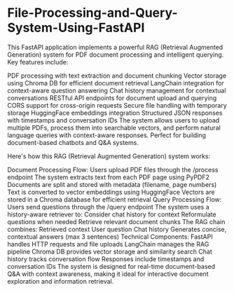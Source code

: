 # File-Processing-and-Query-System-Using-FastAPI

This FastAPI application implements a powerful RAG (Retrieval Augmented Generation) system for PDF document processing and intelligent querying. Key features include:

PDF processing with text extraction and document chunking
Vector storage using Chroma DB for efficient document retrieval
LangChain integration for context-aware question answering
Chat history management for contextual conversations
RESTful API endpoints for document upload and querying
CORS support for cross-origin requests
Secure file handling with temporary storage
HuggingFace embeddings integration
Structured JSON responses with timestamps and conversation IDs
The system allows users to upload multiple PDFs, process them into searchable vectors, and perform natural language queries with context-aware responses. Perfect for building document-based chatbots and Q&A systems.

Here's how this RAG (Retrieval Augmented Generation) system works:

Document Processing Flow:
Users upload PDF files through the /process endpoint
The system extracts text from each PDF page using PyPDF2
Documents are split and stored with metadata (filename, page numbers)
Text is converted to vector embeddings using HuggingFace
Vectors are stored in a Chroma database for efficient retrieval
Query Processing Flow:
Users send questions through the /query endpoint
The system uses a history-aware retriever to:
Consider chat history for context
Reformulate questions when needed
Retrieve relevant document chunks
The RAG chain combines:
Retrieved context
User question
Chat history
Generates concise, contextual answers (max 3 sentences)
Technical Components:
FastAPI handles HTTP requests and file uploads
LangChain manages the RAG pipeline
Chroma DB provides vector storage and similarity search
Chat history tracks conversation flow
Responses include timestamps and conversation IDs
The system is designed for real-time document-based Q&A with context awareness, making it ideal for interactive document exploration and information retrieval.
